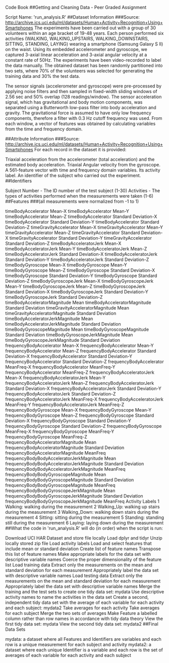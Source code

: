 Code Book
##Getting and Cleaning Data - Peer Graded Assignment

Script Name: 'run_analysis.R'
##Dataset Information ###Source: http://archive.ics.uci.edu/ml/datasets/Human+Activity+Recognition+Using+Smartphones The experiments have been carried out with a group of 30 volunteers within an age bracket of 19-48 years. Each person performed six activities (WALKING, WALKING_UPSTAIRS, WALKING_DOWNSTAIRS, SITTING, STANDING, LAYING) wearing a smartphone (Samsung Galaxy S II) on the waist. Using its embedded accelerometer and gyroscope, we captured 3-axial linear acceleration and 3-axial angular velocity at a constant rate of 50Hz. The experiments have been video-recorded to label the data manually. The obtained dataset has been randomly partitioned into two sets, where 70% of the volunteers was selected for generating the training data and 30% the test data.

The sensor signals (accelerometer and gyroscope) were pre-processed by applying noise filters and then sampled in fixed-width sliding windows of 2.56 sec and 50% overlap (128 readings/window). The sensor acceleration signal, which has gravitational and body motion components, was separated using a Butterworth low-pass filter into body acceleration and gravity. The gravitational force is assumed to have only low frequency components, therefore a filter with 0.3 Hz cutoff frequency was used. From each window, a vector of features was obtained by calculating variables from the time and frequency domain.

##Attribute Information ###Source: http://archive.ics.uci.edu/ml/datasets/Human+Activity+Recognition+Using+Smartphones For each record in the dataset it is provided:

Triaxial acceleration from the accelerometer (total acceleration) and the estimated body acceleration.
Triaxial Angular velocity from the gyroscope.
A 561-feature vector with time and frequency domain variables.
Its activity label.
An identifier of the subject who carried out the experiment.
##Identifiers

Subject Number - The ID number of the test subject (1-30)
Activities - The types of activities performed when the measurements were taken (1-6)
##Features ###(all measurements were normalized from -1 to 1)

timeBodyAccelerator Mean-X
timeBodyAccelerator Mean-Y
timeBodyAccelerator Mean-Z
timeBodyAccelerator Standard Deviation-X
timeBodyAccelerator Standard Deviation-Y
timeBodyAccelerator Standard Deviation-Z
timeGravityAccelerator Mean-X
timeGravityAccelerator Mean-Y
timeGravityAccelerator Mean-Z
timeGravityAccelerator Standard Deviation-X
timeGravityAccelerator Standard Deviation-Y
timeGravityAccelerator Standard Deviation-Z
timeBodyAcceleratorJerk Mean-X
timeBodyAcceleratorJerk Mean-Y
timeBodyAcceleratorJerk Mean-Z
timeBodyAcceleratorJerk Standard Deviation-X
timeBodyAcceleratorJerk Standard Deviation-Y
timeBodyAcceleratorJerk Standard Deviation-Z
timeBodyGyroscope Mean-X
timeBodyGyroscope Mean-Y
timeBodyGyroscope Mean-Z
timeBodyGyroscope Standard Deviation-X
timeBodyGyroscope Standard Deviation-Y
timeBodyGyroscope Standard Deviation-Z
timeBodyGyroscopeJerk Mean-X
timeBodyGyroscopeJerk Mean-Y
timeBodyGyroscopeJerk Mean-Z
timeBodyGyroscopeJerk Standard Deviation-X
timeBodyGyroscopeJerk Standard Deviation-Y
timeBodyGyroscopeJerk Standard Deviation-Z
timeBodyAcceleratorMagnitude Mean
timeBodyAcceleratorMagnitude Standard Deviation
timeGravityAcceleratorMagnitude Mean
timeGravityAcceleratorMagnitude Standard Deviation
timeBodyAcceleratorJerkMagnitude Mean
timeBodyAcceleratorJerkMagnitude Standard Deviation
timeBodyGyroscopeMagnitude Mean
timeBodyGyroscopeMagnitude Standard Deviation
timeBodyGyroscopeJerkMagnitude Mean
timeBodyGyroscopeJerkMagnitude Standard Deviation
frequencyBodyAccelerator Mean-X
frequencyBodyAccelerator Mean-Y
frequencyBodyAccelerator Mean-Z
frequencyBodyAccelerator Standard Deviation-X
frequencyBodyAccelerator Standard Deviation-Y
frequencyBodyAccelerator Standard Deviation-Z
frequencyBodyAccelerator MeanFreq-X
frequencyBodyAccelerator MeanFreq-Y
frequencyBodyAccelerator MeanFreq-Z
frequencyBodyAcceleratorJerk Mean-X
frequencyBodyAcceleratorJerk Mean-Y
frequencyBodyAcceleratorJerk Mean-Z
frequencyBodyAcceleratorJerk Standard Deviation-X
frequencyBodyAcceleratorJerk Standard Deviation-Y
frequencyBodyAcceleratorJerk Standard Deviation-Z
frequencyBodyAcceleratorJerk MeanFreq-X
frequencyBodyAcceleratorJerk MeanFreq-Y
frequencyBodyAcceleratorJerk MeanFreq-Z
frequencyBodyGyroscope Mean-X
frequencyBodyGyroscope Mean-Y
frequencyBodyGyroscope Mean-Z
frequencyBodyGyroscope Standard Deviation-X
frequencyBodyGyroscope Standard Deviation-Y
frequencyBodyGyroscope Standard Deviation-Z
frequencyBodyGyroscope MeanFreq-X
frequencyBodyGyroscope MeanFreq-Y
frequencyBodyGyroscope MeanFreq-Z
frequencyBodyAcceleratorMagnitude Mean
frequencyBodyAcceleratorMagnitude Standard Deviation
frequencyBodyAcceleratorMagnitude MeanFreq
frequencyBodyBodyAcceleratorJerkMagnitude Mean
frequencyBodyBodyAcceleratorJerkMagnitude Standard Deviation
frequencyBodyBodyAcceleratorJerkMagnitude MeanFreq
frequencyBodyBodyGyroscopeMagnitude Mean
frequencyBodyBodyGyroscopeMagnitude Standard Deviation
frequencyBodyBodyGyroscopeMagnitude MeanFreq
frequencyBodyBodyGyroscopeJerkMagnitude Mean
frequencyBodyBodyGyroscopeJerkMagnitude Standard Deviation
frequencyBodyBodyGyroscopeJerkMagnitude MeanFreq
Activity Labels
1 Walking: walking during the measurement
2 Walking_Up: walking up stairs during the measurement
3 Walking_Down: walking down stairs during the measurement
4 Sitting: sitting during the measurement
5 Standing: standing still during the measurement
6 Laying: laying down during the measurement
##What the code in 'run_analysis.R' will do (in order) when the script is run:

Download UCI HAR Dataset and store file locally
Load dplyr and tidyr
Unzip locally stored zip file
Load activity labels
Load and select features that include mean or standard deviation Create list of feature names Transpose this list of feature names Make appropriate labels for the data set with descriptive variable names Coerce the proper dimensionality of the feature list
Load training data Extract only the measurements on the mean and standard deviation for each measurement Appropriately label the data set with descriptive variable names
Load testing data
Extract only the measurements on the mean and standard deviation for each measurement Appropriately label the data set with descriptive variable names
Merge the training and the test sets to create one tidy data set: mydata Use descriptive activity names to name the activities in the data set
Create a second, independent tidy data set with the average of each variable for each activity and each subject: mydata2
Take averages for each activity
Take averages for each subject
Merge the two sets of averages Make Feature a labelled column rather than row names in accordance with tidy data theory
View the first tidy data set: mydata
View the second tidy data set: mydata2
##Final Data Sets

mydata: a dataset where all Features and Identifiers are variables and each row is a unique measurement for each subject and activity
mydata2: a dataset where each unique Identifier is a variable and each row is the set of averages of each variable for each activity and each subject

